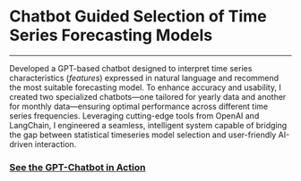 # **Chatbot Guided Selection of Time Series Forecasting Models**
---

Developed a GPT-based chatbot designed to interpret time series characteristics (_features_) expressed in natural language and recommend the most suitable forecasting model. To enhance accuracy and usability, I created two specialized chatbots—one tailored for yearly data and another for monthly data—ensuring optimal performance across different time series frequencies. Leveraging cutting-edge tools from OpenAI and LangChain, I engineered a seamless, intelligent system capable of bridging the gap between statistical timeseries model selection and user-friendly AI-driven interaction.

### [See the GPT-Chatbot in Action](https://www.linkedin.com/posts/ishara99_ai-llm-openai-activity-7258226901201149952-iAv-?utm_source=share&utm_medium=member_desktop)
